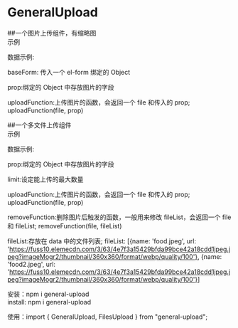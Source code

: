 # GeneralUpload

##一个图片上传组件，有缩略图 <br/>
示例 <GeneralUpload
       :incomeForm="baseForm"
       prop="bsImage"
       :uploadFunction="uploadFunction"
     />

数据示例:

baseForm: 传入一个 el-form 绑定的 Object

prop:绑定的 Object 中存放图片的字段

uploadFunction:上传图片的函数，会返回一个 file 和传入的 prop;
uploadFunction(file, prop)

##一个多文件上传组件<br/>
示例 <FilesUpload
          prop="patternPath"
          :limit="3"
          :uploadFunction="uploadFunction"
          :removeFunction="removeFunction"
          :fileList="fileList"
        />

数据示例:

prop:绑定的 Object 中存放图片的字段

limit:设定能上传的最大数量

uploadFunction:上传图片的函数，会返回一个 file 和传入的 prop;
uploadFunction(file, prop)

removeFunction:删除图片后触发的函数，一般用来修改 fileList，会返回一个 file 和 fileList;
removeFunction(file, fileList)

fileList:存放在 data 中的文件列表;
fileList: [{name: 'food.jpeg', url: 'https://fuss10.elemecdn.com/3/63/4e7f3a15429bfda99bce42a18cdd1jpeg.jpeg?imageMogr2/thumbnail/360x360/format/webp/quality/100'}, {name: 'food2.jpeg', url: 'https://fuss10.elemecdn.com/3/63/4e7f3a15429bfda99bce42a18cdd1jpeg.jpeg?imageMogr2/thumbnail/360x360/format/webp/quality/100'}]


安装：npm i general-upload<br/>
install: npm i general-upload

使用：import { GeneralUpload, FilesUpload } from "general-upload";
